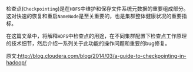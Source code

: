 
检查点(`Checkpointing`)是在`HDFS`中维护和保存文件系统元数据的重要组成部分。这对快速的恢复和重启`NameNode`是至关重要的，也是集群整体健康状况的重要指标。

在这篇文章中，将解释`HDFS`中检查点的用途，在不同集群配置下检查点工作原理的技术细节，然后介绍一系列关于此功能的操作问题和重要的bug修复。




























原文:http://blog.cloudera.com/blog/2014/03/a-guide-to-checkpointing-in-hadoop/

